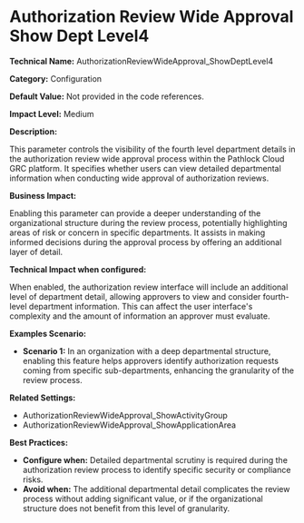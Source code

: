 # Authorization Review Wide Approval Show Dept Level4

**Technical Name:** AuthorizationReviewWideApproval_ShowDeptLevel4

**Category:** Configuration

**Default Value:** Not provided in the code references.

**Impact Level:** Medium

**Description:**

This parameter controls the visibility of the fourth level department details in the authorization review wide approval process within the Pathlock Cloud GRC platform. It specifies whether users can view detailed departmental information when conducting wide approval of authorization reviews.

**Business Impact:**

Enabling this parameter can provide a deeper understanding of the organizational structure during the review process, potentially highlighting areas of risk or concern in specific departments. It assists in making informed decisions during the approval process by offering an additional layer of detail.

**Technical Impact when configured:**

When enabled, the authorization review interface will include an additional level of department detail, allowing approvers to view and consider fourth-level department information. This can affect the user interface's complexity and the amount of information an approver must evaluate.

**Examples Scenario:**

- **Scenario 1:** In an organization with a deep departmental structure, enabling this feature helps approvers identify authorization requests coming from specific sub-departments, enhancing the granularity of the review process.

**Related Settings:**

- AuthorizationReviewWideApproval_ShowActivityGroup
- AuthorizationReviewWideApproval_ShowApplicationArea

**Best Practices:** 

- **Configure when:** Detailed departmental scrutiny is required during the authorization review process to identify specific security or compliance risks.
- **Avoid when:** The additional departmental detail complicates the review process without adding significant value, or if the organizational structure does not benefit from this level of granularity.